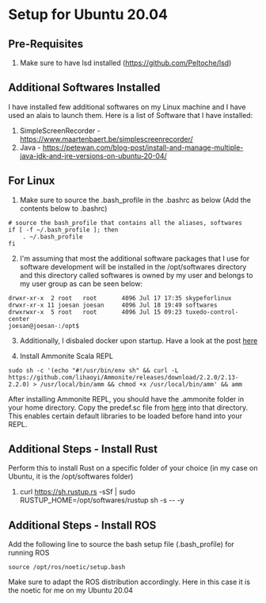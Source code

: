 # Setup for Ubuntu 20.04

## Pre-Requisites
1. Make sure to have lsd installed (https://github.com/Peltoche/lsd)

## Additional Softwares Installed
I have installed few additional softwares on my Linux machine and I have used an alais to launch them. Here is a list of Software that I have installed:

1. SimpleScreenRecorder - https://www.maartenbaert.be/simplescreenrecorder/
2. Java - https://petewan.com/blog-post/install-and-manage-multiple-java-jdk-and-jre-versions-on-ubuntu-20-04/

## For Linux
1. Make sure to source the .bash_profile in the .bashrc as below (Add the contents below to .bashrc)

```
# source the bash_profile that contains all the aliases, softwares
if [ -f ~/.bash_profile ]; then
    . ~/.bash_profile
fi
```

2. I'm assuming that most the additional software packages that I use for software development will be installed in the /opt/softwares directory and this directory called softwares is owned by my user and belongs to my user group as can be seen below:

```
drwxr-xr-x  2 root   root       4096 Jul 17 17:35 skypeforlinux
drwxr-xr-x 11 joesan joesan     4096 Jul 18 19:49 softwares
drwxrwxr-x  5 root   root       4096 Jul 15 09:23 tuxedo-control-center
joesan@joesan-:/opt$ 
```

3. Additionally, I disbaled docker upon startup. Have a look at the post [here](https://stackoverflow.com/questions/62961427/disable-docker-upon-startup-in-ubuntu-20-04)

3. Install Ammonite Scala REPL

```
sudo sh -c '(echo "#!/usr/bin/env sh" && curl -L https://github.com/lihaoyi/Ammonite/releases/download/2.2.0/2.13-2.2.0) > /usr/local/bin/amm && chmod +x /usr/local/bin/amm' && amm
```
After installing Ammonite REPL, you should have the .ammonite folder in your home directory. Copy the predef.sc file from [here](https://github.com/joesan/bash_profile/blob/master/linux/predef.sc) into that directory. This enables certain default libraries to be loaded before hand into your REPL.

## Additional Steps - Install Rust
Perform this to install Rust on a specific folder of your choice (in my case on Ubuntu, it is the /opt/softwares folder)

1. curl https://sh.rustup.rs -sSf | sudo RUSTUP_HOME=/opt/softwares/rustup sh -s -- -y

## Additional Steps - Install ROS
Add the following line to source the bash setup file (.bash_profile) for running ROS

```
source /opt/ros/noetic/setup.bash
```

Make sure to adapt the ROS distribution accordingly. Here in this case it is the noetic for me on my Ubuntu 20.04

